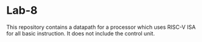 # Lab-8
This repository contains a datapath for a processor which uses RISC-V ISA 
for all basic instruction. It does not include the control unit.
